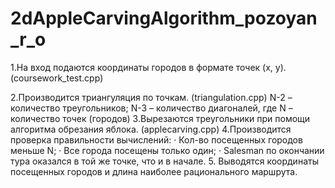# 2dAppleCarvingAlgorithm_pozoyan_r_o

1.На вход подаются координаты городов в формате точек (x, y). (coursework_test.cpp)

2.Производится триангуляция по точкам. (triangulation.cpp)
N-2 – количество треугольников;
N-3 – количество диагоналей, где N – количество точек (городов)
3.Вырезаются треугольники при помощи алгоритма обрезания яблока. (applecarving.cpp)
4.Производится проверка правильности вычислений:
·	Кол-во посещенных городов меньше N;
·	Все города посещены только один;
·	Salesman по окончании тура оказался в той же точке, что и в начале.
5. Выводятся координаты посещенных городов и длина наиболее рационального маршрута.
